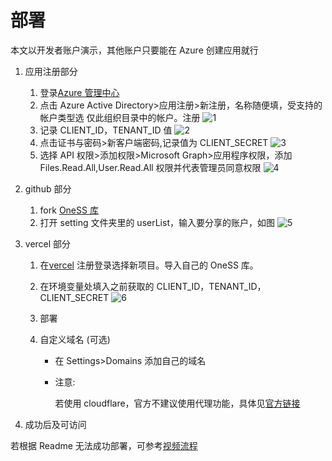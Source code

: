 # 部署

本文以开发者账户演示，其他账户只要能在 Azure 创建应用就行

1. 应用注册部分
   1. 登录[Azure 管理中心](http://aad.portal.azure.com)
   2. 点击 Azure Active Directory>应用注册>新注册，名称随便填，受支持的帐户类型选 仅此组织目录中的帐户。注册
      ![1](https://oness.dzaaaaaa.com/docImage/deploy/1.png)
   3. 记录 CLIENT_ID，TENANT_ID 值
      ![2](https://oness.dzaaaaaa.com/docImage/deploy/2.png)
   4. 点击证书与密码>新客户端密码,记录值为 CLIENT_SECRET
      ![3](https://oness.dzaaaaaa.com/docImage/deploy/3.png)
   5. 选择 API 权限>添加权限>Microsoft Graph>应用程序权限，添加 Files.Read.All,User.Read.All 权限并代表管理员同意权限
      ![4](https://oness.dzaaaaaa.com/docImage/deploy/4.png)
2. github 部分
   1. fork [OneSS 库](https://github.com/Tualin14/OneSS)
   2. 打开 setting 文件夹里的 userList，输入要分享的账户，如图
      ![5](https://oness.dzaaaaaa.com/docImage/deploy/5.png)
3. vercel 部分

   1. 在[vercel](https://vercel.com/new) 注册登录选择新项目。导入自己的 OneSS 库。
   2. 在环境变量处填入之前获取的 CLIENT_ID，TENANT_ID，CLIENT_SECRET
      ![6](https://oness.dzaaaaaa.com/docImage/deploy/6.png)
   3. 部署
   4. 自定义域名 (可选)

      - 在 Settings>Domains 添加自己的域名
      - 注意:

        若使用 cloudflare，官方不建议使用代理功能，具体见[官方链接](https://vercel.com/support/articles/using-cloudflare-with-vercel?query=cloudf)

4. 成功后及可访问

若根据 Readme 无法成功部署，可参考[视频流程](https://www.bilibili.com/video/BV1SZ4y1d73v/)

